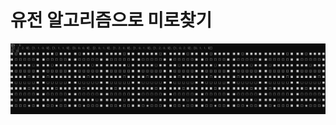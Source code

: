 # 유전 알고리즘으로 미로찾기

![Alt text](https://raw.githubusercontent.com/bamcasa/maze-genetic-algorithm/master/ubuntu_sample.gif)
